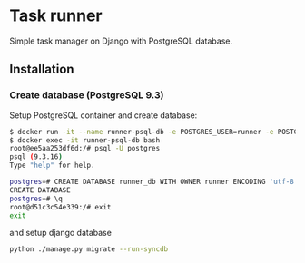 # Task runner #

Simple task manager on Django with PostgreSQL database.

## Installation

### Create database (PostgreSQL 9.3)

Setup PostgreSQL container and create database:

```bash
$ docker run -it --name runner-psql-db -e POSTGRES_USER=runner -e POSTGRES_PASSWORD=cYTiCOIO -p 5432:5432 -d postgres:9.3
$ docker exec -it runner-psql-db bash
root@ee5aa253df6d:/# psql -U postgres
psql (9.3.16)
Type "help" for help.

postgres=# CREATE DATABASE runner_db WITH OWNER runner ENCODING 'utf-8';
CREATE DATABASE
postgres=# \q
root@d51c3c54e339:/# exit
exit
```

and setup django database

```bash
python ./manage.py migrate --run-syncdb
```

